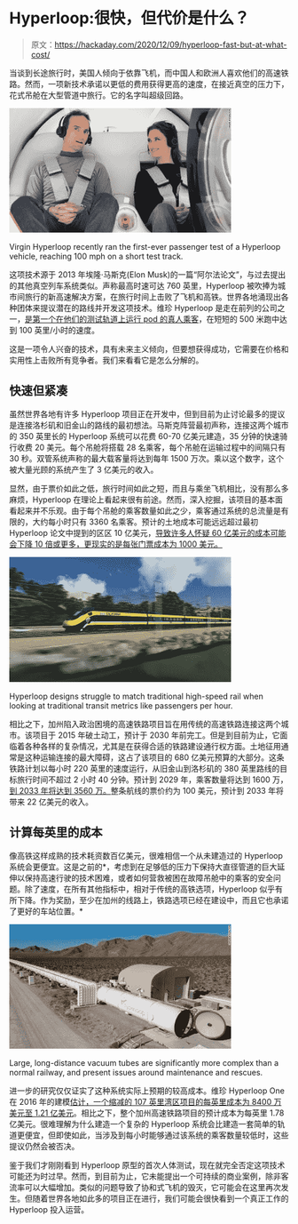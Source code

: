 # Hyperloop:很快，但代价是什么？

> 原文：<https://hackaday.com/2020/12/09/hyperloop-fast-but-at-what-cost/>

当谈到长途旅行时，美国人倾向于依靠飞机，而中国人和欧洲人喜欢他们的高速铁路。然而，一项新技术承诺以更低的费用获得更高的速度，在接近真空的压力下，花式吊舱在大型管道中旅行。它的名字叫超级回路。

![](img/2c22b3f35069a568b54fa5b8e92a4fe3.png)

Virgin Hyperloop recently ran the first-ever passenger test of a Hyperloop vehicle, reaching 100 mph on a short test track.

这项技术源于 2013 年埃隆·马斯克(Elon Musk)的一篇“阿尔法论文”，与过去提出的其他真空列车系统类似。声称最高时速可达 760 英里，Hyperloop 被吹捧为城市间旅行的新高速解决方案，在旅行时间上击败了飞机和高铁。世界各地涌现出各种团体来提议潜在的路线并开发这项技术。维珍 Hyperloop 是走在前列的公司之一，[是第一个在他们的测试轨道上运行 pod 的真人乘客](https://www.theverge.com/platform/amp/2020/11/8/21553014/virgin-hyperloop-first-human-test-speed-pod-tube?__twitter_impression=true)，在短短的 500 米跑中达到 100 英里/小时的速度。

这是一项令人兴奋的技术，具有未来主义倾向，但要想获得成功，它需要在价格和实用性上击败所有竞争者。我们来看看它是怎么分解的。

## 快速但紧凑

虽然世界各地有许多 Hyperloop 项目正在开发中，但到目前为止讨论最多的提议是连接洛杉矶和旧金山的路线的最初想法。马斯克阵营最初声称，连接这两个城市的 350 英里长的 Hyperloop 系统可以花费 60-70 亿美元建造，35 分钟的快速骑行收费 20 美元。每个吊舱将搭载 28 名乘客，每个吊舱在运输过程中的间隔只有 30 秒。双管系统声称的最大载客量将达到每年 1500 万次。乘以这个数字，这个被大量光顾的系统产生了 3 亿美元的收入。

显然，由于票价如此之低，旅行时间如此之短，而且与乘坐飞机相比，没有那么多麻烦，Hyperloop 在理论上看起来很有前途。然而，深入挖掘，该项目的基本面看起来并不乐观。由于每个吊舱的乘客数量如此之少，乘客通过系统的总流量是有限的，大约每小时只有 3360 名乘客。预计的土地成本可能远远超过最初 Hyperloop 论文中提到的区区 10 亿美元，[导致许多人怀疑 60 亿美元的成本可能会下降 10 倍或更多，更现实的是每张门票成本为 1000 美元。](http://america.aljazeera.com/articles/2013/8/14/economists-don-tbelievethehyperloop.html)

![](img/4974049ddff6528c55161102e7ba7785.png)

Hyperloop designs struggle to match traditional high-speed rail when looking at traditional transit metrics like passengers per hour.

相比之下，加州陷入政治困境的高速铁路项目旨在用传统的高速铁路连接这两个城市。该项目于 2015 年破土动工，预计于 2030 年前完工。但是到目前为止，它面临着各种各样的复杂情况，尤其是在获得合适的铁路建设通行权方面。土地征用通常是这种运输连接的最大障碍，这占了该项目的 680 亿美元预算的大部分。这条铁路计划以每小时 220 英里的速度运行，从旧金山到洛杉矶的 380 英里路线的目标旅行时间不超过 2 小时 40 分钟。预计到 2029 年，乘客数量将达到 1600 万，[到 2033 年将达到 3560 万。](https://hsr.ca.gov/docs/about/business_plans/2020_Business_Plan_Ridership_and_Revenue_Forecasting.pdf)整条航线的票价约为 100 美元，预计到 2033 年将带来 22 亿美元的收入。

## 计算每英里的成本

像高铁这样成熟的技术耗资数百亿美元，很难相信一个从未建造过的 Hyperloop 系统会更便宜。这是之前的*，考虑到在足够低的压力下保持大直径管道的巨大延伸以保持高速行驶的技术困难，或者如何营救被困在故障吊舱中的乘客的安全问题。除了速度，在所有其他指标中，相对于传统的高铁选项，Hyperloop 似乎有所下降。作为奖励，至少在加州的线路上，铁路选项已经在建设中，而且它也承诺了更好的车站位置。*

![](img/dc7f66dd938e324543c1d2941daf1623.png)

Large, long-distance vacuum tubes are significantly more complex than a normal railway, and present issues around maintenance and rescues.

进一步的研究仅仅证实了这种系统实际上预期的较高成本。维珍 Hyperloop One 在 2016 年的建模[估计，一个缩减的 107 英里湾区项目的每英里成本为 8400 万美元至 1.21 亿美元](https://www.vox.com/2016/10/26/13425592/hyperloop-one-elon-musk-cost-leaked-documents)。相比之下，整个加州高速铁路项目的预计成本为每英里 1.78 亿美元。很难理解为什么建造一个复杂的 Hyperloop 系统会比建造一套简单的轨道更便宜，但即使如此，当涉及到每小时能够通过该系统的乘客数量较低时，这些提议仍然会被否决。

鉴于我们才刚刚看到 Hyperloop 原型的首次人体测试，现在就完全否定这项技术可能还为时过早。然而，到目前为止，它未能提出一个可持续的商业案例，除非客流率可以大幅增加。类似的问题导致了协和式飞机的毁灭，它可能会在这里再次发生。但随着世界各地如此多的项目正在进行，我们可能会很快看到一个真正工作的 Hyperloop 投入运营。